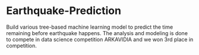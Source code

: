 # Earthquake-Prediction

Build various tree-based machine learning model to predict the time remaining before earthquake happens. The analysis and modeling is done to compete in data science competition ARKAVIDIA and we won 3rd place in competition.
